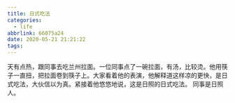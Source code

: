 ```yaml
---
title: 日式吃法
categories:
  - life
abbrlink: 66075a24
date: 2020-05-21 21:21:22
tags:
---
```


天有点热，跟同事去吃兰州拉面。一位同事点了一碗拉面，有汤，比较烫。他用筷子一直扭，把拉面卷到筷子上。大家看着他的表演，他解释道这样凉的更快，是日式吃法，大伙信以为真。紧接着他悠悠地说，这是日照的日式吃法。
同事是日照人。
